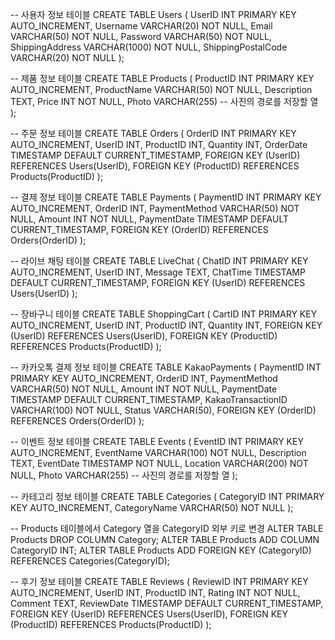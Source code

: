 -- 사용자 정보 테이블
CREATE TABLE Users (
    UserID INT PRIMARY KEY AUTO_INCREMENT,
    Username VARCHAR(20) NOT NULL,
    Email VARCHAR(50) NOT NULL,
    Password VARCHAR(50) NOT NULL,
    ShippingAddress VARCHAR(1000) NOT NULL,
    ShippingPostalCode VARCHAR(20) NOT NULL
);

-- 제품 정보 테이블
CREATE TABLE Products (
    ProductID INT PRIMARY KEY AUTO_INCREMENT,
    ProductName VARCHAR(50) NOT NULL,
    Description TEXT,
    Price INT NOT NULL,
    Photo VARCHAR(255) -- 사진의 경로를 저장할 열
);

-- 주문 정보 테이블
CREATE TABLE Orders (
    OrderID INT PRIMARY KEY AUTO_INCREMENT,
    UserID INT,
    ProductID INT,
    Quantity INT,
    OrderDate TIMESTAMP DEFAULT CURRENT_TIMESTAMP,
    FOREIGN KEY (UserID) REFERENCES Users(UserID),
    FOREIGN KEY (ProductID) REFERENCES Products(ProductID)
);

-- 결제 정보 테이블
CREATE TABLE Payments (
    PaymentID INT PRIMARY KEY AUTO_INCREMENT,
    OrderID INT,
    PaymentMethod VARCHAR(50) NOT NULL,
    Amount INT NOT NULL,
    PaymentDate TIMESTAMP DEFAULT CURRENT_TIMESTAMP,
    FOREIGN KEY (OrderID) REFERENCES Orders(OrderID)
);

-- 라이브 채팅 테이블
CREATE TABLE LiveChat (
    ChatID INT PRIMARY KEY AUTO_INCREMENT,
    UserID INT,
    Message TEXT,
    ChatTime TIMESTAMP DEFAULT CURRENT_TIMESTAMP,
    FOREIGN KEY (UserID) REFERENCES Users(UserID)
);

-- 장바구니 테이블
CREATE TABLE ShoppingCart (
    CartID INT PRIMARY KEY AUTO_INCREMENT,
    UserID INT,
    ProductID INT,
    Quantity INT,
    FOREIGN KEY (UserID) REFERENCES Users(UserID),
    FOREIGN KEY (ProductID) REFERENCES Products(ProductID)
);

-- 카카오톡 결제 정보 테이블
CREATE TABLE KakaoPayments (
    PaymentID INT PRIMARY KEY AUTO_INCREMENT,
    OrderID INT,
    PaymentMethod VARCHAR(50) NOT NULL,
    Amount INT NOT NULL,
    PaymentDate TIMESTAMP DEFAULT CURRENT_TIMESTAMP,
    KakaoTransactionID VARCHAR(100) NOT NULL,
    Status VARCHAR(50),
    FOREIGN KEY (OrderID) REFERENCES Orders(OrderID)
);

-- 이벤트 정보 테이블
CREATE TABLE Events (
    EventID INT PRIMARY KEY AUTO_INCREMENT,
    EventName VARCHAR(100) NOT NULL,
    Description TEXT,
    EventDate TIMESTAMP NOT NULL,
    Location VARCHAR(200) NOT NULL,
    Photo VARCHAR(255) -- 사진의 경로를 저장할 열
);


-- 카테고리 정보 테이블
CREATE TABLE Categories (
    CategoryID INT PRIMARY KEY AUTO_INCREMENT,
    CategoryName VARCHAR(50) NOT NULL
);

-- Products 테이블에서 Category 열을 CategoryID 외부 키로 변경
ALTER TABLE Products DROP COLUMN Category;
ALTER TABLE Products ADD COLUMN CategoryID INT;
ALTER TABLE Products ADD FOREIGN KEY (CategoryID) REFERENCES Categories(CategoryID);


-- 후기 정보 테이블
CREATE TABLE Reviews (
    ReviewID INT PRIMARY KEY AUTO_INCREMENT,
    UserID INT,
    ProductID INT,
    Rating INT NOT NULL,
    Comment TEXT,
    ReviewDate TIMESTAMP DEFAULT CURRENT_TIMESTAMP,
    FOREIGN KEY (UserID) REFERENCES Users(UserID),
    FOREIGN KEY (ProductID) REFERENCES Products(ProductID)
);
